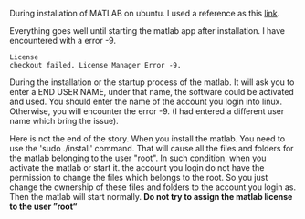 During installation of MATLAB on ubuntu. I used a reference as this [link](https://linuxconfig.org/how-to-install-matlab-on-ubuntu-18-04-bionic-beaver-linux).

Everything goes well until starting the matlab app after installation. 
I have encountered with a error -9. <pre><code>License checkout failed. License Manager Error -9.</code></pre>

During the installation or the startup process of the matlab. It will ask you to enter a END USER NAME, under that name, the software could be activated and used. 
You should enter the name of the account you login into linux. Otherwise, you will encounter the error -9. (I had entered a different user name which bring the issue).

Here is not the end of the story. When you install the matlab. You need to use the 'sudo ./install' command. That will cause all the files and folders for the matlab belonging to the user "root". 
In such condition, when you activate the matlab or start it. the account you login do not have the permission to change the files which belongs to the root. So you just change the ownership of these files and folders to the account you login as. 
Then the matlab will start normally. **Do not try to assign the matlab license to the user ”root“**
